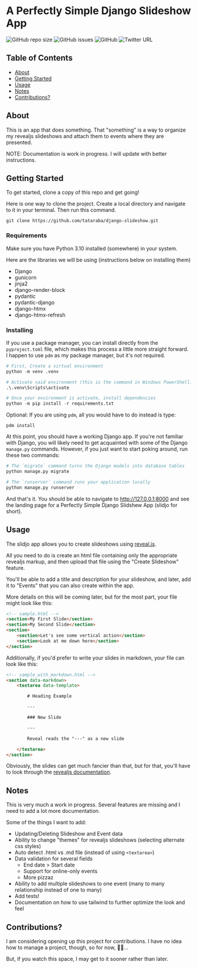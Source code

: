 # A Perfectly Simple Django Slideshow App

![GitHub repo size](https://img.shields.io/github/repo-size/tataraba/django-slideshow?style=flat-square) ![GitHub issues](https://img.shields.io/github/issues/tataraba/django-slideshow?style=flat-square) ![GitHub](https://img.shields.io/github/license/tataraba/django-slideshow?style=flat-square) ![Twitter URL](https://img.shields.io/twitter/url?url=https%3A%2F%2Ftwitter.com%2FPythonByNight)
## Table of Contents

- [About](#about)
- [Getting Started](#getting_started)
- [Usage](#usage)
- [Notes](#notes)
- [Contributions?](#contributing)

## About <a name = "about"></a>

This is an app that does something. That "something" is a way to organize my revealjs slideshows and attach them to events where they are presented.

NOTE: Documentation is work in progress. I will update with better instructions.

## Getting Started <a name = "getting_started"></a>

To get started, clone a copy of this repo and get going!

Here is one way to clone the project. Create a local directory and navigate to it in your terminal. Then run this command.

```
git clone https://github.com/tataraba/django-slideshow.git
```

### Requirements

Make sure you have Python 3.10 installed (somewhere) in your system.

Here are the libraries we will be using (instructions below on installing them)

-   Django
-   gunicorn
-   jinja2
-   django-render-block
-   pydantic
-   pydantic-django
-   django-htmx
-   django-htmx-refresh

### Installing

If you use a package manager, you can install directly from the `pyproject.toml` file, which makes this process a little more straight forward. I happen to use `pdm` as my package manager, but it's not required.



```py
# First, Create a virtual environment
python -m venv .venv

# Activate said environment (this is the command in Windows PowerShell)
.\.venv\Scripts\activate

# Once your environment is activate, install dependencies
python -m pip install -r requirements.txt
```

Optional: If you are using `pdm`, all you would have to do instead is type:
```
pdm install
```

At this point, you should have a working Django app. If you're not familiar with Django, you will likely need to get acquainted with some of the Django `manage.py` commands. However, if you just want to start poking around, run these two commands:

```py
# The `migrate` command turns the Django models into database tables
python manage.py migrate

# The `runserver` command runs your application locally
python manage.py runserver
```

And that's it. You should be able to navigate to http://127.0.0.1:8000 and see the landing page for a Perfectly Simple Django Slidshew App (slidjo for short).

## Usage <a name = "usage"></a>

The slidjo app allows you to create slideshows using [reveal.js](https://revealjs.com).

All you need to do is create an html file containing only the appropriate revealjs markup, and then upload that file using the "Create Slideshow" feature.

You'll be able to add a title and description for your slideshow, and later, add it to "Events" that you can also create within the app.

More details on this will be coming later, but for the most part, your file might look like this:

```html
<!-- sample.html -->
<section>My First Slide</section>
<section>My Second Slide</section>
<section>
    <section>Let's see some vertical action</section>
    <section>Look at me down here</section>
</section>
```

Additionally, if you'd prefer to write your slides in markdown, your file can look like this:

```html
<!-- sample_with_markdown.html -->
<section data-markdown>
    <textarea data-template>

        # Heading Example

        ---

        ### New Slide

        ---

        Reveal reads the "---" as a new slide

    </textarea>
</section>
```

Obviously, the slides can get much fancier than that, but for that, you'll have to look through the [revealjs documentation](https://revealjs.com/markup/).

## Notes <a name = "notes"></a>

This is very much a work in progress. Several features are missing and I need to add a lot more documentation.

Some of the things I want to add:
-   Updating/Deleting Slideshow and Event data
-   Ability to change "themes" for revealjs slideshows (selecting alternate css styles)
-   Auto detect .html vs .md file (instead of using `<textarea>`)
-   Data validation for several fields
    -   End date > Start date
    -   Support for online-only events
    -   More pizzaz
-   Ability to add multiple slideshows to one event (many to many relationship instead of one to many)
-   Add tests!
-   Documentation on how to use tailwind to further optimize the look and feel

## Contributions? <a name = "contributing"></a>

I am considering opening up this project for contributions. I have no idea how to manage a project, though, so for now, 🤷‍♂️...

But, if you watch this space, I may get to it sooner rather than later.